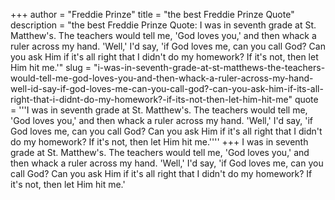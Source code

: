 +++
author = "Freddie Prinze"
title = "the best Freddie Prinze Quote"
description = "the best Freddie Prinze Quote: I was in seventh grade at St. Matthew's. The teachers would tell me, 'God loves you,' and then whack a ruler across my hand. 'Well,' I'd say, 'if God loves me, can you call God? Can you ask Him if it's all right that I didn't do my homework? If it's not, then let Him hit me.'"
slug = "i-was-in-seventh-grade-at-st-matthews-the-teachers-would-tell-me-god-loves-you-and-then-whack-a-ruler-across-my-hand-well-id-say-if-god-loves-me-can-you-call-god?-can-you-ask-him-if-its-all-right-that-i-didnt-do-my-homework?-if-its-not-then-let-him-hit-me"
quote = '''I was in seventh grade at St. Matthew's. The teachers would tell me, 'God loves you,' and then whack a ruler across my hand. 'Well,' I'd say, 'if God loves me, can you call God? Can you ask Him if it's all right that I didn't do my homework? If it's not, then let Him hit me.''''
+++
I was in seventh grade at St. Matthew's. The teachers would tell me, 'God loves you,' and then whack a ruler across my hand. 'Well,' I'd say, 'if God loves me, can you call God? Can you ask Him if it's all right that I didn't do my homework? If it's not, then let Him hit me.'
